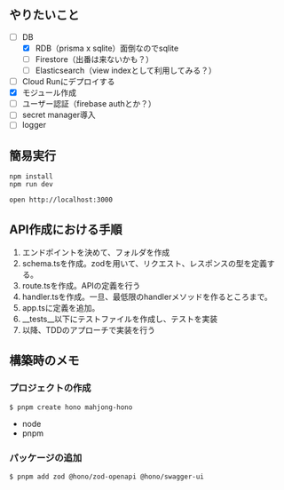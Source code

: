 ## やりたいこと

- [ ] DB
  - [x] RDB（prisma x sqlite）面倒なのでsqlite
  - [ ] Firestore（出番は来ないかも？）
  - [ ] Elasticsearch（view indexとして利用してみる？）
- [ ] Cloud Runにデプロイする
- [x] モジュール作成
- [ ] ユーザー認証（firebase authとか？）
- [ ] secret manager導入
- [ ] logger

## 簡易実行
```
npm install
npm run dev
```

```
open http://localhost:3000
```

## API作成における手順

1. エンドポイントを決めて、フォルダを作成
2. schema.tsを作成。zodを用いて、リクエスト、レスポンスの型を定義する。
3. route.tsを作成。APIの定義を行う
4. handler.tsを作成。一旦、最低限のhandlerメソッドを作るところまで。
5. app.tsに定義を追加。
6. __tests__以下にテストファイルを作成し、テストを実装
7. 以降、TDDのアプローチで実装を行う

## 構築時のメモ

### プロジェクトの作成

```
$ pnpm create hono mahjong-hono
```

- node
- pnpm

### パッケージの追加

```
$ pnpm add zod @hono/zod-openapi @hono/swagger-ui
```